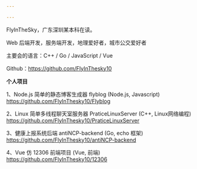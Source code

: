 ```yaml
---

---
```


FlyInTheSky，广东深圳某本科在读。

Web 后端开发，服务端开发，地理爱好者，城市公交爱好者

主要会的语言：C++ / Go / JavaScript / Vue

Github：https://github.com/FlyInThesky10

**个人项目**

1、Node.js 简单的静态博客生成器 flyblog (Node.js, Javascript)
https://github.com/FlyInThesky10/Flyblog

2、Linux 简单多线程聊天室服务器 PraticeLinuxServer (C++, Linux网络编程)
https://github.com/FlyInThesky10/PraticeLinuxServer

3、健康上报系统后端 antiNCP-backend (Go, echo 框架)
https://github.com/FlyInThesky10/antiNCP-backend

4、Vue 仿 12306 前端项目 (Vue, 前端)
https://github.com/FlyInThesky10/12306